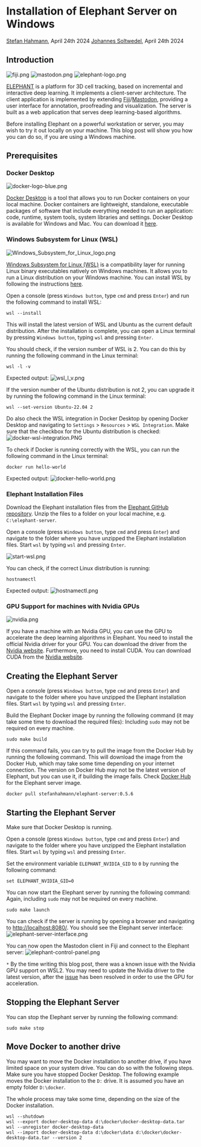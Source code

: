 # Installation of Elephant Server on Windows

[Stefan Hahmann](../readme.md), April 24th 2024
[Johannes Soltwedel](../../johannes_mueller/Readme.md), April 24th 2024

## Introduction

![fiji.png](images/fiji.png)
![mastodon.png](images/mastodon.png)
![elephant-logo.png](images/elephant-logo.png)

[ELEPHANT](https://elephant-track.github.io/#/v0.5/) is a platform for 3D cell tracking, based on incremental and interactive deep learning.
It implements a client-server architecture. The client application is implemented by extending [Fiji](https://imagej.net/software/fiji/downloads)/[Mastodon](https://mastodon.readthedocs.io/en/latest/), providing a user interface for annotation, proofreading and visualization.
The server is built as a web application that serves deep learning-based algorithms.

Before installing Elephant on a powerful workstation or server, you may wish to try it out locally on your machine. This blog post will show you how you can do so, if you are using a Windows machine.

## Prerequisites

### Docker Desktop

![docker-logo-blue.png](images/docker-logo-blue.png)

[Docker Desktop](https://www.docker.com/products/docker-desktop) is a tool that allows you to run Docker containers on your local machine. 
Docker containers are lightweight, standalone, executable packages of software that include everything needed to run an application: code, runtime, system tools, system libraries and settings. 
Docker Desktop is available for Windows and Mac. You can download it [here](https://www.docker.com/products/docker-desktop).

### Windows Subsystem for Linux (WSL)

![Windows_Subsystem_for_Linux_logo.png](images/Windows_Subsystem_for_Linux_logo.png)

[Windows Subsystem for Linux (WSL)](https://docs.microsoft.com/en-us/windows/wsl/) is a compatibility layer for running Linux binary executables natively on Windows machines.
It allows you to run a Linux distribution on your Windows machine.
You can install WSL by following the instructions [here](https://docs.microsoft.com/en-us/windows/wsl/install).

Open a console (press `Windows button`, type `cmd` and press `Enter`) and run the following command to install WSL:

```console
wsl --install
```

This will install the latest version of WSL and Ubuntu as the current default distribution.
After the installation is complete, you can open a Linux terminal by pressing `Windows button`, typing `wsl` and pressing `Enter`.

You should check, if the version number of WSL is 2. You can do this by running the following command in the Linux terminal:

```console
wsl -l -v
```
Expected output:
![wsl_l_v.png](images/wsl_l_v.png)

If the version number of the Ubuntu distribution is not 2, you can upgrade it by running the following command in the Linux terminal:

```console
wsl --set-version Ubuntu-22.04 2
```

Do also check the WSL integration in Docker Desktop by opening Docker Desktop and navigating to `Settings` > `Resources` > `WSL Integration`. 
Make sure that the checkbox for the Ubuntu distribution is checked:
![docker-wsl-integration.PNG](images/docker-wsl-integration.png)

To check if Docker is running correctly with the WSL, you can run the following command in the Linux terminal:

```console
docker run hello-world
```
Expected output:
![docker-hello-world.png](images/docker-hello-world.png)

### Elephant Installation Files

Download the Elephant installation files from the [Elephant GitHub repository](https://github.com/elephant-track/elephant-server/archive/refs/heads/main.zip). Unzip the files to a folder on your local machine, e.g. `C:\elephant-server`.

Open a console (press `Windows button`, type `cmd` and press `Enter`) and navigate to the folder where you have unzipped the Elephant installation files.
Start `wsl` by typing `wsl` and pressing `Enter`.

![start-wsl.png](images/start-wsl.png)

You can check, if the correct Linux distribution is running:
```console
hostnamectl
```
Expected output:
![hostnamectl.png](images/hostnamectl.png)

### GPU Support for machines with Nvidia GPUs

![nvidia.png](images/nvidia.png)

If you have a machine with an Nvidia GPU, you can use the GPU to accelerate the deep learning algorithms in Elephant.
You need to install the official Nvidia driver for your GPU. You can download the driver from the [Nvidia website](https://www.nvidia.com/Download/index.aspx).
Furthermore, you need to install CUDA. You can download CUDA from the [Nvidia website](https://developer.nvidia.com/cuda-downloads).

## Creating the Elephant Server

Open a console (press `Windows button`, type `cmd` and press `Enter`) and navigate to the folder where you have unzipped the Elephant installation files.
Start `wsl` by typing `wsl` and pressing `Enter`.

Build the Elephant Docker image by running the following command (it may take some time to download the required files):
Including `sudo` may not be required on every machine.

```console
sudo make build
```

If this command fails, you can try to pull the image from the Docker Hub by running the following command.
This will download the image from the Docker Hub, which may take some time depending on your internet connection.
The version on Docker Hub may not be the latest version of Elephant, but you can use it, if building the image fails.
Check [Docker Hub](https://hub.docker.com/r/stefanhahmann/elephant-server) for the Elephant server image.

```console
docker pull stefanhahmann/elephant-server:0.5.6
```

## Starting the Elephant Server

Make sure that Docker Desktop is running.

Open a console (press `Windows button`, type `cmd` and press `Enter`) and navigate to the folder where you have unzipped the Elephant installation files.
Start `wsl` by typing `wsl` and pressing `Enter`.

Set the environment variable `ELEPHANT_NVIDIA_GID` to `0` by running the following command:

```console
set ELEPHANT_NVIDIA_GID=0
```

You can now start the Elephant server by running the following command:
Again, including `sudo` may not be required on every machine.
```console
sudo make launch
```

You can check if the server is running by opening a browser and navigating to [http://localhost:8080/](http://localhost:8080/).
You should see the Elephant server interface:
![elephant-server-interface.png](images/elephant-server-interface.png)

You can now open the Mastodon client in Fiji and connect to the Elephant server:
![elephant-control-panel.png](images/elephant-control-panel.png)

`*` By the time writing this blog post, there was a known issue with the Nvidia GPU support on WSL2. 
You may need to update the Nvidia driver to the latest version, after the [issue](https://github.com/microsoft/WSL/issues/11277) has been resolved in order to use the GPU for acceleration.

## Stopping the Elephant Server

You can stop the Elephant server by running the following command:
```console
sudo make stop
```

## Move Docker to another drive

You may want to move the Docker installation to another drive, if you have limited space on your system drive.
You can do so with the following steps. Make sure you have stopped Docker Desktop.
The following example moves the Docker installation to the `D:` drive. It is assumed you have an empty folder `D:\docker`.

The whole process may take some time, depending on the size of the Docker installation.

```console
wsl --shutdown
wsl --export docker-desktop-data d:\docker\docker-desktop-data.tar
wsl --unregister docker-desktop-data
wsl --import docker-desktop-data d:\docker\data d:\docker\docker-desktop-data.tar --version 2
```

